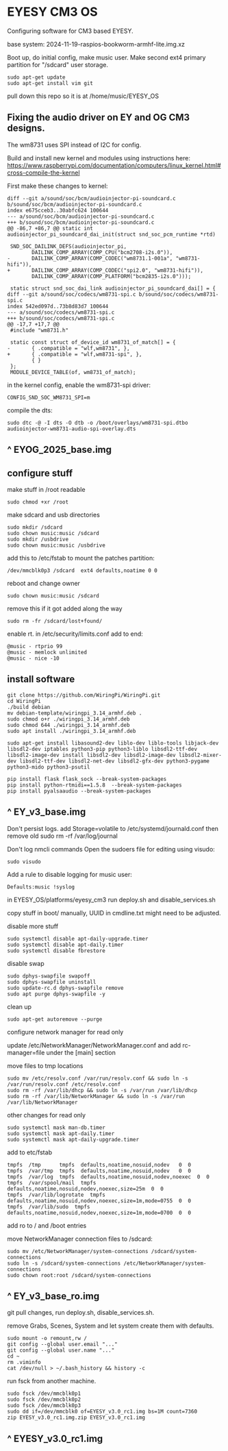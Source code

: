 # EYESY CM3 OS 

Configuring software for CM3 based EYESY.

base system: 2024-11-19-raspios-bookworm-armhf-lite.img.xz

Boot up, do initial config, make music user. Make second ext4 primary partition for "/sdcard" user storage.

    sudo apt-get update
    sudo apt-get install vim git

pull down this repo so it is at /home/music/EYESY_OS

## Fixing the audio driver on EY and OG CM3 designs.

The wm8731 uses SPI instead of I2C for config. 

Build and install new kernel and modules using instructions here: https://www.raspberrypi.com/documentation/computers/linux_kernel.html#cross-compile-the-kernel

First make these changes to kernel:

```
diff --git a/sound/soc/bcm/audioinjector-pi-soundcard.c b/sound/soc/bcm/audioinjector-pi-soundcard.c
index e675cceb3..30abfc624 100644
--- a/sound/soc/bcm/audioinjector-pi-soundcard.c
+++ b/sound/soc/bcm/audioinjector-pi-soundcard.c
@@ -86,7 +86,7 @@ static int audioinjector_pi_soundcard_dai_init(struct snd_soc_pcm_runtime *rtd)
 
 SND_SOC_DAILINK_DEFS(audioinjector_pi,
        DAILINK_COMP_ARRAY(COMP_CPU("bcm2708-i2s.0")),
-       DAILINK_COMP_ARRAY(COMP_CODEC("wm8731.1-001a", "wm8731-hifi")),
+       DAILINK_COMP_ARRAY(COMP_CODEC("spi2.0", "wm8731-hifi")),
        DAILINK_COMP_ARRAY(COMP_PLATFORM("bcm2835-i2s.0")));
 
 static struct snd_soc_dai_link audioinjector_pi_soundcard_dai[] = {
diff --git a/sound/soc/codecs/wm8731-spi.c b/sound/soc/codecs/wm8731-spi.c
index 542ed097d..73b8d83d7 100644
--- a/sound/soc/codecs/wm8731-spi.c
+++ b/sound/soc/codecs/wm8731-spi.c
@@ -17,7 +17,7 @@
 #include "wm8731.h"
 
 static const struct of_device_id wm8731_of_match[] = {
-       { .compatible = "wlf,wm8731", },
+       { .compatible = "wlf,wm8731-spi", },
        { }
 };
 MODULE_DEVICE_TABLE(of, wm8731_of_match);

```

in the kernel config, enable the wm8731-spi driver:

```
CONFIG_SND_SOC_WM8731_SPI=m
```

compile the dts:

```
sudo dtc -@ -I dts -O dtb -o /boot/overlays/wm8731-spi.dtbo audioinjector-wm8731-audio-spi-overlay.dts
```

## ^ EYOG_2025_base.img

## configure stuff

make stuff in /root readable

    sudo chmod +xr /root

make sdcard and usb directories

    sudo mkdir /sdcard
    sudo chown music:music /sdcard
    sudo mkdir /usbdrive
    sudo chown music:music /usbdrive

add this to /etc/fstab to mount the patches partition:

    /dev/mmcblk0p3 /sdcard  ext4 defaults,noatime 0 0

reboot and change owner

    sudo chown music:music /sdcard 

remove this if it got added along the way

    sudo rm -fr /sdcard/lost+found/

enable rt. in /etc/security/limits.conf add to end:

    @music - rtprio 99
    @music - memlock unlimited
    @music - nice -10


## install software

    git clone https://github.com/WiringPi/WiringPi.git
    cd WiringPi
    ./build debian
    mv debian-template/wiringpi_3.14_armhf.deb .
    sudo chmod o+r ./wiringpi_3.14_armhf.deb
    sudo chmod 644 ./wiringpi_3.14_armhf.deb
    sudo apt install ./wiringpi_3.14_armhf.deb

    sudo apt-get install libasound2-dev liblo-dev liblo-tools libjack-dev libsdl2-dev iptables python3-pip python3-liblo libsdl2-ttf-dev libsdl2-image-dev install libsdl2-dev libsdl2-image-dev libsdl2-mixer-dev libsdl2-ttf-dev libsdl2-net-dev libsdl2-gfx-dev python3-pygame python3-mido python3-psutil

    pip install flask flask_sock --break-system-packages
    pip install python-rtmidi==1.5.8  --break-system-packages
    pip install pyalsaaudio --break-system-packages

## ^ EY_v3_base.img

Don't persist logs. add Storage=volatile to /etc/systemd/journald.conf then remove old sudo rm -rf /var/log/journal

Don't log nmcli commands Open the sudoers file for editing using visudo:

    sudo visudo

Add a rule to disable logging for music user:

    Defaults:music !syslog

in EYESY_OS/platforms/eyesy_cm3 run deploy.sh and disable_services.sh

copy stuff in boot/ manually, UUID in cmdline.txt might need to be adjusted.

disable more stuff

    sudo systemctl disable apt-daily-upgrade.timer
    sudo systemctl disable apt-daily.timer
    sudo systemctl disable fbrestore

disable swap

    sudo dphys-swapfile swapoff
    sudo dphys-swapfile uninstall
    sudo update-rc.d dphys-swapfile remove
    sudo apt purge dphys-swapfile -y

clean up

    sudo apt-get autoremove --purge

configure network manager for read only

update /etc/NetworkManager/NetworkManager.conf and add rc-manager=file under the [main] section

move files to tmp locations

    sudo mv /etc/resolv.conf /var/run/resolv.conf && sudo ln -s /var/run/resolv.conf /etc/resolv.conf
    sudo rm -rf /var/lib/dhcp && sudo ln -s /var/run /var/lib/dhcp
    sudo rm -rf /var/lib/NetworkManager && sudo ln -s /var/run /var/lib/NetworkManager

other changes for read only

    sudo systemctl mask man-db.timer
    sudo systemctl mask apt-daily.timer
    sudo systemctl mask apt-daily-upgrade.timer

add to etc/fstab

    tmpfs  /tmp      tmpfs  defaults,noatime,nosuid,nodev   0  0
    tmpfs  /var/tmp  tmpfs  defaults,noatime,nosuid,nodev   0  0
    tmpfs  /var/log  tmpfs  defaults,noatime,nosuid,nodev,noexec  0  0
    tmpfs  /var/spool/mail  tmpfs  defaults,noatime,nosuid,nodev,noexec,size=25m  0  0
    tmpfs  /var/lib/logrotate  tmpfs  defaults,noatime,nosuid,nodev,noexec,size=1m,mode=0755  0  0
    tmpfs  /var/lib/sudo  tmpfs  defaults,noatime,nosuid,nodev,noexec,size=1m,mode=0700  0  0

add ro to / and /boot entries

move NetworkManager connection files to /sdcard:

    sudo mv /etc/NetworkManager/system-connections /sdcard/system-connections
    sudo ln -s /sdcard/system-connections /etc/NetworkManager/system-connections
    sudo chown root:root /sdcard/system-connections

## ^ EY_v3_base_ro.img

git pull changes, run deploy.sh, disable_services.sh.

remove Grabs, Scenes, System and let system create them with defaults.

    sudo mount -o remount,rw /
    git config --global user.email "..."
    git config --global user.name "..."
    cd ~
    rm .viminfo
    cat /dev/null > ~/.bash_history && history -c

run fsck from another machine. 
    
    sudo fsck /dev/mmcblk0p1
    sudo fsck /dev/mmcblk0p2
    sudo fsck /dev/mmcblk0p3
    sudo dd if=/dev/mmcblk0 of=EYESY_v3.0_rc1.img bs=1M count=7360
    zip EYESY_v3.0_rc1.img.zip EYESY_v3.0_rc1.img

## ^ EYESY_v3.0_rc1.img

